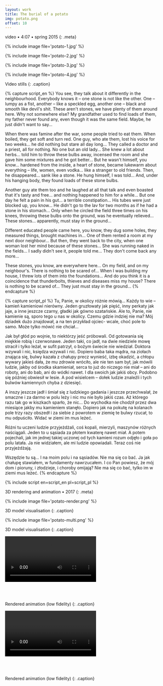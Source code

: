 ```yaml
---
layout: work
title: The burial of a potato
img: potato.png
offset: 10
---
```


video • 4:07 • spring 2015
{: .meta}

{% include image file='potato-1.jpg' %}

{% include image file='potato-2.jpg' %}

{% include image file='potato-3.jpg' %}

{% include image file='potato-4.jpg' %}

Video stills
{: .caption}

{% capture script_en %}
You see, they talk about it differently in the neighbourhood. Everybody knows it – one stone is not like the other. One – lumpy as a fist, another – like a speckled egg, another one – black and smooth like devil's shit. These aren't stones, we have plenty of them around here. Why not somewhere else? My grandfather used to find loads of them, my father never found any, even though it was the same field. Maybe, he just didn't want to say…

When there was famine after the war, some people tried to eat them. When boiled, they get soft and turn red. One guy, who ate them, lost his voice for two weeks… he did nothing but stare all day long… They called a doctor and a priest, all for nothing. No one but an old lady… She knew a lot about herbs… told him to throw these bulbs away, incensed the room and she gave him some mixtures and he got better… But he wasn't himself, you know… hardened from the inside, a heart of stone, became lukewarm about everything – life, women, even vodka… like a stranger to old friends. Then, he disappeared… sank like a stone. He hung himself, I was told… And, under his hanging body, they found loads of these stone bulbs.

Another guy ate them too and he laughed at all that talk and even boasted that it's tasty and free… and nothing happened to him for a while… But one day he felt a pain in his gut… a terrible constipation… His tubes were just blocked up, you know… He didn't go to the lav for two months as if he had a stone in his stomach… Only when he circled the field three times on his knees, throwing these bulbs onto the ground, was he eventually relieved… These stones… apparently, must stay in the ground…

Different educated people came here, you know, they dug some holes, they measured things, brought machines in… One of them rented a room at my next door neighbour… But then, they went back to the city, when one woman lost her mind because of these stones… She was running naked in the fields… I sadly didn't see it, people told me… They don't come back any more…

These stones, you know, are everywhere here… On my field, and on my neighbour's. There is nothing to be scared of… When I was building my house, I threw lots of them into the foundations… And do you think it is a coincidence that thunderbolts, thieves and diseases miss my house? There is nothing to be scared of… They just must stay in the ground…
{% endcapture %}

{% capture script_pl %}
Tu, Panie, w okolicy różnie mówią… Każdy to wie – kamień kamieniowi nierówny. Jeden gruzłowaty jak pięść, inny perkaty jak jaje, a inne jeszcze czarny, gładki jak gówno szatańskie. Ale to, Panie, nie kamienie są, sporo tego u nas w okolicy. Czemu gdzie indziej nie ma? Mój dziadek dużo znajdował, a na ten przykład ojciec- wcale, choć pole to samo. Może tylko mówić nie chciał…

Jak był głód po wojnie, to niektórzy jeść próbowali. Od gotowania się miękkie robią i czerwonawe. Jeden taki, co jadł, na dwie niedziele mowę stracił i tylko leżał, w sufit patrzył, o bożym świecie nie wiedział. Doktora wzywali i nic, księdza wzywali i nic. Dopiero baba taka mądra, na ziołach znająca się, bulwy kazała z chałupy precz wynieść, izbę okadzić, a chłopu wywary jakieś dała, że mu zdrowie wróciło, ale nie ten sam był, jak mówili ludzie, jakby od środka skamieniał, serca to już do niczego nie miał – ani do roboty, ani do bab, ani do wódki nawet. I dla swoich jak jakiś obcy. Podobno się później obwiesił w lesie. A pod wisielcem – dołek ludzie znaleźli i tych bulwów kamiennych chyba z dziesięć.

A inszy jeszcze jadł i śmiał się z ludzkiego gadania i jeszcze przechwalał, że smaczne i za darmo w polu leży i nic mu nie było jakiś czas. Aż którego razu tak go w kiszkach sparło, że nic… Do wychodka nie chodził przez dwa miesiące jakby mu kamieniem stanęło. Dopiero jak na pokutę na kolanach pole trzy razy obszedł i za siebie z powrotem w ziemię te bulwy rzucał, to mu odpuściło. Widać w ziemi im mus leżeć.

Różni tu uczeni ludzie przyjeżdżali, coś kopali, mierzyli, maszynów różnych naściągali. Jeden to u sąsiada za płotem kwaterę nawet miał. A potem pojechali, jak im jednej takiej uczonej od tych kamieni rozum odjęło i goła po polu latała. Ja nie widziałem, ale mi ludzie opowiadali. Teraz coś nie przyjeżdżają.

Wszędzie tu są… I na moim polu i na sąsiadów. Nie ma się co bać. Ja jak chałupę stawiałem, w fundamenty nawrzucałem. I co Pan powiesz, że mój dom i pioruny, i złodzieje, i choroby omijają? Nie ma się co bać, tylko im w ziemi mus leżeć.
{% endcapture %}

{% include script en=script_en pl=script_pl %}

3D rendering and animation • 2017
{: .meta}

{% include image file='potato-render.png' %}

3D model visualisation
{: .caption}

{% include image file='potato-multi.png' %}

3D model visualisation
{: .caption}

<div class="video" style="height: auto; padding-bottom: inherit;">
  <video loop autoplay>
    <source src="{{ site.baseurl }}/{{ site.media_dir }}/potato.mp4" type="video/mp4">
    Your browser does not support the video tag.
  </video>
</div>

Rendered animation (low fidelity)
{: .caption}

<div class="video" style="height: auto; padding-bottom: inherit;">
  <video controls loop autoplay>
    <source src="{{ site.baseurl }}/{{ site.media_dir }}/hair.mp4" type="video/mp4">
    Your browser does not support the video tag.
  </video>
</div>

Rendered animation (low fidelity)
{: .caption}
